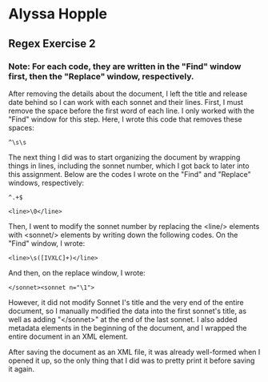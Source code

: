 # Alyssa Hopple
## Regex Exercise 2
### Note: For each code, they are written in the "Find" window first, then the "Replace" window, respectively.

After removing the details about the document, I left the title and release date behind so I can
work with each sonnet and their lines. First, I must remove the space before the first word of
each line. I only worked with the "Find" window for this step. Here, I wrote this code that
removes these spaces:
```
^\s\s
```

The next thing I did was to start organizing the document by wrapping things in lines, including
the sonnet number, which I got back to later into this assignment. Below are the codes I wrote
on the "Find" and "Replace" windows, respectively:

```
^.+$
```

```
<line>\0</line>
```

Then, I went to modify the sonnet number by replacing the &lt;line/&gt; elements with
&lt;sonnet/&gt; elements by writing down the following codes. On the "Find" window, I wrote:

```
<line>\s([IVXLC]+)</line>
```

And then, on the replace window, I wrote:

```
</sonnet><sonnet n="\1">
```

However, it did not modify Sonnet I's title and the very end of the entire document, so I
manually modified the data into the first sonnet's title, as well as adding "&lt;/sonnet&gt;"
at the end of the last sonnet. I also added metadata elements in the beginning of the document,
and I wrapped the entire document in an XML element.

After saving the document as an XML file, it was already well-formed when I opened it up, so
the only thing that I did was to pretty print it before saving it again.